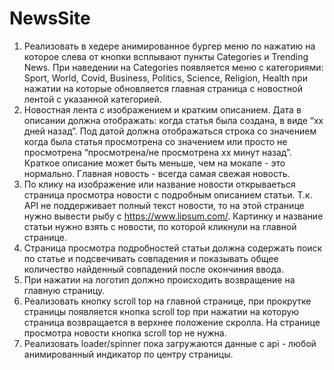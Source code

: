 # NewsSite
1. Реализовать в хедере анимированное бургер меню по нажатию на которое слева от кнопки всплывают пункты Categories и Trending News. При наведении на Categories появляется меню с категориями: Sport, World, Covid, Business, Politics, Science, Religion, Health при нажатии на которые обновляется главная страница с новостной лентой с указанной категорией. 
2. Новостная лента с изображением и кратким описанием. Дата в описании должна отображать: когда статья была создана, в виде “xx дней назад”. Под датой должна отображаться строка со значением когда была статья просмотрена со значением или просто не просмотрена “просмотрена/не просмотрена xx минут назад”. Краткое описание может быть меньше, чем на мокапе - это нормально. Главная новость - всегда самая свежая новость. 
3. По клику на изображение или название новости открываеться страница просмотра новости с подробным описанием статьи. Т.к. API не поддерживает полный текст новости, то на этой странице нужно вывести рыбу с https://www.lipsum.com/. Картинку и название статьи нужно взять с новости, по которой кликнули на главной странице. 
4. Страница просмотра подробностей статьи должна содержать поиск по статье и подсвечивать совпадения и показывать общее количество найденный совпадений после окончиния ввода. 
5. При нажатии на логотип должно происходить возвращение на главную страницу. 
6. Реализовать кнопку scroll top на главной странице, при прокрутке страницы появляется кнопка scroll top при нажатии на которую страница возвращается в верхнее положение скролла. На странице просмотра новости кнопка scroll top не нужна. 
7.  Реализовать loader/spinner пока загружаются данные с api - любой анимированный индикатор по центру страницы.
